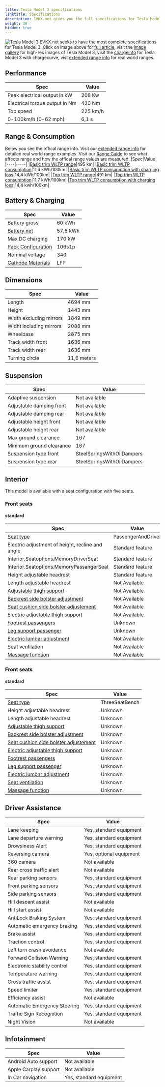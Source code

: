 ```yaml
---
title: Tesla Model 3 specifications
linktitle: Specifications
description: EVKX.net gives you the full specifications for Tesla Model 3.
weight: 30
hidden: true
---
```

<object type="image/svg+xml" data="../modelnavigation.svg"></object>
[![Tesla Model 3](https://media.evkx.net/multimedia/models/tesla/model_3/model_3/main_1_st.jpg)](../)
EVKX.net seeks to have the most complete specifications for Tesla Model 3. Click on image above for [full article](../), visit the [image gallery](../gallery/) for high-res images of Tesla Model 3, visit the [chargeinfo](../chargecurve/) for Tesla Model 3 with chargecurve, vist [extended range info](../rangeandconsumption/) for real world ranges. 


## Performance

|Spec|Value|
|----|-----|
|Peak electrical output in kW|208 Kw|
|Electrical torque output in Nm|420 Nm|
|Top speed|225 km/h|
|0-100km/h (0-62 mph)|6,1 s|



## Range & Consumption

Below you see the offical range info. Visit our [extended range info](../rangeandconsumption/) for detailed real world range examples. Visit our [Range Guide](../../../../../guides/understandingrange/) to see what affects range and how the offical range values are measured.
|Spec|Value|
|----|-----|
|[Basic trim WLTP range](../../../../../guides/understandingrange/wltp/)|495 km|
|[Basic trim WLTP consumption](../../../../../guides/understandingrange/wltp/)|11,6 kWh/100km|
|[Basic trim WLTP consumption with charging loss](../../../../../guides/understandingrange/wltp/)|14,4 kWh/100km|
|[Top trim WLTP range](../../../../../guides/understandingrange/wltp/)|491 km|
|[Top trim WLTP consumption](../../../../../guides/understandingrange/wltp/)|11,7 kWh/100km|
|[Top trim WLTP consumption with charging loss](../../../../../guides/understandingrange/wltp/)|14,4 kwh/100km|



## Battery & Charging

|Spec|Value|
|----|-----|
|[Battery gross](../../../../../technology/battery/buffer/)|60 kWh|
|[Battery net](../../../../../technology/battery/buffer/)|57,5 kWh|
|Max DC charging|170 kW|
|[Pack Configuration](../../../../../technology/battery/batterypack/)|106s1p|
|[Nominal voltage](../../../../../technology/battery/batterypack/)|340|
|[Cathode Materials](../../../../../technology/battery/cellchemistry/#cathode)|LFP|



## Dimensions

|Spec|Value|
|----|-----|
|Length|4694 mm|
|Height|1443 mm|
|Width excluding mirrors|1849 mm|
|Widht including mirrors|2088 mm|
|Wheelbase|2875 mm|
|Track width front|1636 mm|
|Track width rear|1636 mm|
|Turning circle|11,6 meters|

## Suspension

|Spec|Value|
|----|-----|
|Adaptive suspension|Not available|
|Adjustable damping front|Not available|
|Adjustable damping rear|Not available|
|Adjustable height front|Not available|
|Adjustable height rear|Not available|
|Max ground clearance|167|
|Minimum ground clearance|167|
|Suspension type front|SteelSpringsWithOilDampers|
|Suspension type rear|SteelSpringsWithOilDampers|

## Interior

This model is available with a seat configuration with five seats.

### Front seats


#### standard

|Spec|Value|
|----|-----|
|[Seat type](../../../../../technology/seats/types/)|PassengerAndDriver|
|Electric adjustment of height, recline and angle|Standard feature|
|Interior.Seatoptions.MemoryDriverSeat|Standard feature|
|Interior.Seatoptions.MemoryPassangerSeat|Standard feature|
|Height adjustable headrest|Standard feature|
|Length adjustable headrest|Not Available|
|[Adjustable thigh support](../../../../../technology/seats/adjustment/#thigh-support-adjustment)|Not Available|
|[Backrest side bolster adjustment](../../../../../technology/seats/adjustment/#backrest-side-bolster-adjustment)|Not Available|
|[Seat cushion side bolster adjustement](../../../../../technology/seats/adjustment/#seat-cushion-side-bolster-adjustement)|Not Available|
|[Electric adjustable thigh support](../../../../../technology/seats/adjustment/#thigh-support-adjustment)|Not Available|
|[Footrest passengers](../../../../../technology/seats/adjustment/#footrest)|Unknown|
|[Leg support passenger](../../../../../technology/seats/adjustment/#leg-support)|Unknown|
|[Electric lumbar adjustment](../../../../../technology/seats/adjustment/#lumbar-support)|Not Available|
|[Seat ventilation](../../../../../technology/seats/adjustment/#ventilation)|Not Available|
|[Massage function](../../../../../technology/seats/adjustment/#massage)|Not Available|

### Front seats


#### standard

|Spec|Value|
|----|-----|
|[Seat type](../../../../../technology/seats/types/)|ThreeSeatBench|
|Height adjustable headrest|Unknown|
|Length adjustable headrest|Unknown|
|[Adjustable thigh support](../../../../../technology/seats/adjustment/#thigh-support-adjustment)|Unknown|
|[Backrest side bolster adjustment](../../../../../technology/seats/adjustment/#backrest-side-bolster-adjustment)|Unknown|
|[Seat cushion side bolster adjustement](../../../../../technology/seats/adjustment/#seat-cushion-side-bolster-adjustement)|Unknown|
|[Electric adjustable thigh support](../../../../../technology/seats/adjustment/#thigh-support-adjustment)|Unknown|
|[Footrest passengers](../../../../../technology/seats/adjustment/#footrest)|Unknown|
|[Leg support passenger](../../../../../technology/seats/adjustment/#leg-support)|Unknown|
|[Electric lumbar adjustment](../../../../../technology/seats/adjustment/#lumbar-support)|Unknown|
|[Seat ventilation](../../../../../technology/seats/adjustment/#ventilation)|Unknown|
|[Massage function](../../../../../technology/seats/adjustment/#massage)|Unknown|

## Driver Assistance

|Spec|Value|
|----|-----|
|Lane keeping|Yes, standard equipment|
|Lane departure warning|Yes, standard equipment|
|Drowsiness Alert|Yes, standard equipment|
|Reversing camera|Yes, optional equipment|
|360 camera|Not available|
|Rear cross traffic alert|Not available|
|Rear parking sensors|Yes, standard equipment|
|Front parking sensors|Yes, standard equipment|
|Side parking sensors|Yes, standard equipment|
|Hill descent assist|Not available|
|Hill start assist|Not available|
|AntiLock Braking System|Yes, standard equipment|
|Automatic emergency braking|Yes, standard equipment|
|Brake assist|Yes, standard equipment|
|Traction control|Yes, standard equipment|
|Left turn crash avoidance|Not available|
|Forward Collision Warning|Yes, standard equipment|
|Electronic stability control|Yes, standard equipment|
|Temperature warning|Yes, standard equipment|
|Cross traffic assist|Yes, standard equipment|
|Speed limiter|Yes, standard equipment|
|Efficiency assist|Not available|
|Automatic Emergency Steering|Yes, standard equipment|
|Traffic Sign Recognition|Yes, standard equipment|
|Night Vision|Not available|

## Infotainment

|Spec|Value|
|----|-----|
|Android Auto support|Not available|
|Apple Carplay support|Not available|
|In Car navigation|Yes, standard equipment|
